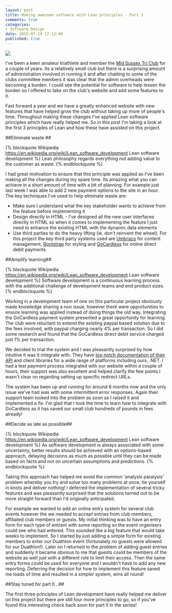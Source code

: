 ```yaml
---
layout: post
title: Making awesome software with Lean principles - Part 1 
comments: true
categories: 
- Software Design
date: 2015-07-19 17:12:49
published: true
---
```


<a href="http://midsussextriclub.com"><img src="http://i49.photobucket.com/albums/f299/hookmike/MSTC%20_logo_yellow_280_zps4tnfm4qj.jpg" class="alignleft" alttext="MSTC Logo" /></a>

I've been a keen amateur triathlete and member the [Mid Sussex Tri Club](http://midsussextriclub.com) for a couple of years. Its a relatively small club but there is a surprising amount of administration involved in running it and after chatting to some of the clubs committee members it was clear that the admin overheads were becoming a burden. I could see the potential for software to help lessen the burden so I offered to take on the club's website and add some features to it.

Fast forward a year and we have a greatly enhanced website with new features that have helped grow the club without taking up more of people's time. Throughout making these changes I've applied Lean software principles which have really helped me. So in this post I'm taking a look at the first 3 principles of Lean and how these have assisted on this project.

##Eliminate waste ##

{% blockquote Wikipedia https://en.wikipedia.org/wiki/Lean_software_development Lean software development %}
Lean philosophy regards everything not adding value to the customer as waste.
{% endblockquote %}

I had great motivation to ensure that this principle was applied as I've been making all the changes during my spare time. Its amazing what you can achieve in a short amount of time with a bit of planning. For example just last week I was able to add 2 new payment options to the site in an hour. The key techniques I've used to help eliminate waste are:

- Make sure I understand what the key stakeholder wants to achieve from the feature before implementing it
- Design directly in HTML - I've designed all the new user interfaces directly in HTML so when it comes to implementing the feature I just need to enhance the existing HTML with the dynamic data elements
- Use third parties to do the heavy lifting (ie. don't reinvent the wheel). For this project the key third party systems used are [Umbraco](http://umbraco.com/) for content management, [Bootstrap](http://getbootstrap.com/) for styling and [GoCardless](https://gocardless.com/) for online direct debit payments 

##Amplify learning##

{% blockquote Wikipedia https://en.wikipedia.org/wiki/Lean_software_development Lean software development %}
Software development is a continuous learning process with the additional challenge of development teams and end product sizes.
{% endblockquote %}

Working in a development team of one on this particular project obviously made knowledge sharing a non issue, however there were opportunities to ensure learning was applied instead of doing things the old way. Integrating the GoCardless payment system presented a great opportunity for learning. The club were reluctant to extend the existing paypal based solution due to the fees involved, with paypal charging nearly 4% per transaction.  So I did some research and found that the GoCardless direct debit service charged just 1% per transaction. 

We decided to trial the system and I was pleasantly surprised by how intuitive it was it integrate with. They have [top notch documentation of their API](https://developer.gocardless.com/) and client libraries for a wide range of platforms including ours, .NET. I had a test payment process integrated with our website within a couple of hours, their support was also excellent and helped clarify the few points I wasn't clear on regarding setting up specific redirect URLs.

The system has been up and running for around 6 months now and the only issue we've had was with some intermittent error responses. Again their support team looked into the problem as soon as I raised it and implemented a fix. I'm glad that I took the time to learn how to integrate with GoCardless as it has saved our small club hundreds of pounds in fees already!

##Decide as late as possible##

{% blockquote Wikipedia https://en.wikipedia.org/wiki/Lean_software_development Lean software development %}
As software development is always associated with some uncertainty, better results should be achieved with an options-based approach, delaying decisions as much as possible until they can be made based on facts and not on uncertain assumptions and predictions.
{% endblockquote %}

Taking this approach has helped me avoid the common 'analysis paralysis' problem whereby you try and solve too many problems at once, tie yourself in knots and deliver nothing! I deferred the implementation of several tricky  features and was pleasantly surprised that the solutions turned out to be more straight forward than I'd originally anticipated. 

For example we wanted to add an online entry system for several club events however the we needed to accept entries from club members, affiliated club members or guests. My initial thinking was to have an entry form for each type of entrant with some reporting so the event organisers could see who had entered. This sounded like a big feature that would take weeks to implement. So I started by just adding a simple form for existing members to enter our Duathlon event (fortunately no guests were allowed for our Duathlon!). Later on I returned to the problem of adding guest entries and suddenly it became obvious to me that guests could be members of the website as well just with a different role to limit their access. Then the same entry forms could be used for everyone and I wouldn't have to add any new reporting. Deferring the decision for how to implement this feature saved me loads of time and resulted in a simpler system, wins all round!

##Stay tuned for part II...##

The first three principles of Lean development have really helped me deliver on this project but there are still four more principles to go, so if you've found this interesting check back soon for part II in the series!